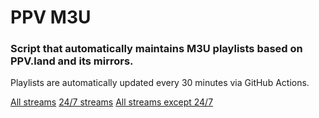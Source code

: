 # PPV M3U
### Script that automatically maintains M3U playlists based on PPV.land and its mirrors.

Playlists are automatically updated every 30 minutes via GitHub Actions.

[All streams](https://raw.githubusercontent.com/eyezahhhh/ppv-m3u/main/m3u/full.m3u)
[24/7 streams](https://raw.githubusercontent.com/eyezahhhh/ppv-m3u/main/m3u/24-7.m3u)
[All streams except 24/7](https://raw.githubusercontent.com/eyezahhhh/ppv-m3u/main/m3u/event.m3u)
